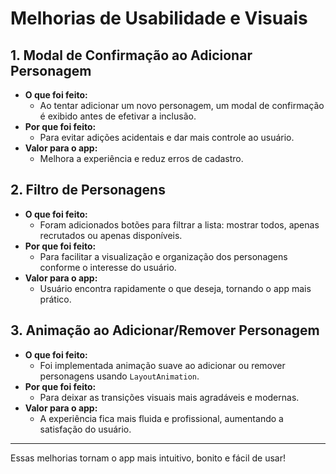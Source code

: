 # Melhorias de Usabilidade e Visuais

## 1. Modal de Confirmação ao Adicionar Personagem
- **O que foi feito:**
  - Ao tentar adicionar um novo personagem, um modal de confirmação é exibido antes de efetivar a inclusão.
- **Por que foi feito:**
  - Para evitar adições acidentais e dar mais controle ao usuário.
- **Valor para o app:**
  - Melhora a experiência e reduz erros de cadastro.

## 2. Filtro de Personagens
- **O que foi feito:**
  - Foram adicionados botões para filtrar a lista: mostrar todos, apenas recrutados ou apenas disponíveis.
- **Por que foi feito:**
  - Para facilitar a visualização e organização dos personagens conforme o interesse do usuário.
- **Valor para o app:**
  - Usuário encontra rapidamente o que deseja, tornando o app mais prático.

## 3. Animação ao Adicionar/Remover Personagem
- **O que foi feito:**
  - Foi implementada animação suave ao adicionar ou remover personagens usando `LayoutAnimation`.
- **Por que foi feito:**
  - Para deixar as transições visuais mais agradáveis e modernas.
- **Valor para o app:**
  - A experiência fica mais fluida e profissional, aumentando a satisfação do usuário.

---

Essas melhorias tornam o app mais intuitivo, bonito e fácil de usar!
